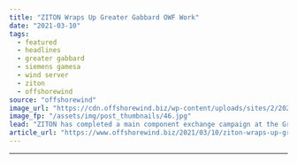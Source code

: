 ```yaml
---
title: "ZITON Wraps Up Greater Gabbard OWF Work"
date: "2021-03-10"
tags: 
  - featured
  - headlines
  - greater gabbard
  - siemens gamesa
  - wind server
  - ziton
  - offshorewind
source: "offshorewind"
image_url: "https://cdn.offshorewind.biz/wp-content/uploads/sites/2/2021/03/10142004/ZITON_Greater-Gabbard.jpg"
image_fp: "/assets/img/post_thumbnails/46.jpg"
lead: "ZITON has completed a main component exchange campaign at the Greater Gabbard offshore wind"
article_url: "https://www.offshorewind.biz/2021/03/10/ziton-wraps-up-greater-gabbard-owf-work/"
---
```


---
